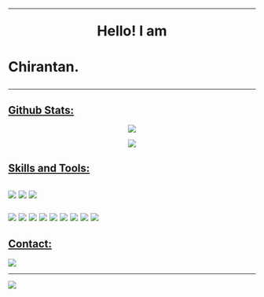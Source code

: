 <div align="left">
<h1 align="center"><hr>Hello! I am </h1><h1 color="green">Chirantan.<hr></h1>
<h2><u>Github Stats:</u></h2>

  <p align="center"><img src="https://github-readme-stats.vercel.app/api?username=seccodegenius&show_icons=true&count_private=true&theme=highcontrast"></p>
  <p align="center"><img src="https://github-readme-stats.vercel.app/api/top-langs/?username=seccodegenius&theme=highcontrast"></p>

   <h2><u>Skills and Tools:</u><h2>
  <p>
    <img src="https://img.shields.io/badge/C%2FC%2B%2B-000000?style=for-the-badge&logo=C%2B%2B&logoColor=green"/>
    <img src="https://img.shields.io/badge/python-000000?style=for-the-badge&logo=python&logoColor=blue"/>
    <img src="https://img.shields.io/badge/Java-000000?style=for-the-badge&logo=oracle&logoColor=4EAA25"/>
  </p>
  <p>
    <img src="https://img.shields.io/badge/github-000000?style=for-the-badge&logo=github&logoColor=white"/>
    <img src="https://img.shields.io/badge/gitlab-000000?style=for-the-badge&logo=gitlab&logoColor=white"/>
    <img src="https://img.shields.io/badge/-Stackoverflow-000000?style=for-the-badge&logo=stack-overflow&logoColor=FE7A16"/>
    <img src="https://img.shields.io/badge/XDA--Developers-000000?style=for-the-badge&logo=XDA-Developers&logoColor=%23AC6E2F"/>
    <img src="https://img.shields.io/badge/Visual%20Studio%20Code-000000?style=for-the-badge&logo=visual-studio-code&logoColor=0078d7"/>
    <img src="https://img.shields.io/badge/Android-000000?style=for-the-badge&logo=android&logoColor=3DDC84"/>
    <img src="https://img.shields.io/badge/Linux-000000?style=for-the-badge&logo=linux&logoColor=FCC624"/>
    <img src="https://img.shields.io/badge/Arch_Linux-000000?style=for-the-badge&logo=arch-linux&logoColor=blue"/>
    <img src="https://img.shields.io/badge/Windows-000000?style=for-the-badge&logo=windows&logoColor=0078D6"/>
  </p>
<h2><u>Contact:</u></h2>
  <p>
    <a href="chirantan.dev@gmail.com"><img src="https://img.shields.io/badge/Gmail-000000?style=for-the-badge&logo=gmail&logoColor=D14836"/></a>
  </p>
<hr>
</div>
<p align="left"> <img src="https://komarev.com/ghpvc/?username=seccodegenius&label=Profile%20Views&color=F38020&style=flat"> </p>
